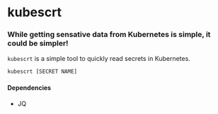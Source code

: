 # kubescrt
### While getting sensative data from Kubernetes is simple, it could be simpler!

`kubescrt` is a simple tool to quickly read secrets in Kubernetes.

```bash
kubescrt [SECRET NAME]
```

#### Dependencies
- JQ